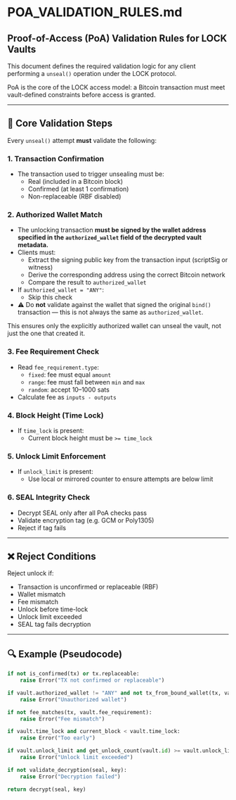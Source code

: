# POA_VALIDATION_RULES.md

## Proof-of-Access (PoA) Validation Rules for LOCK Vaults

This document defines the required validation logic for any client performing a `unseal()` operation under the LOCK protocol.

PoA is the core of the LOCK access model: a Bitcoin transaction must meet vault-defined constraints before access is granted.

---

## 🔐 Core Validation Steps

Every `unseal()` attempt **must** validate the following:

### 1. **Transaction Confirmation**
- The transaction used to trigger unsealing must be:
  - Real (included in a Bitcoin block)
  - Confirmed (at least 1 confirmation)
  - Non-replaceable (RBF disabled)

### 2. **Authorized Wallet Match**

- The unlocking transaction **must be signed by the wallet address specified in the `authorized_wallet` field of the decrypted vault metadata.**
- Clients must:
  - Extract the signing public key from the transaction input (scriptSig or witness)
  - Derive the corresponding address using the correct Bitcoin network
  - Compare the result to `authorized_wallet`
- If `authorized_wallet = "ANY"`:
  - Skip this check
- ⚠️ Do **not** validate against the wallet that signed the original `bind()` transaction — this is not always the same as `authorized_wallet`.

This ensures only the explicitly authorized wallet can unseal the vault, not just the one that created it.


### 3. **Fee Requirement Check**
- Read `fee_requirement.type`:
  - `fixed`: fee must equal `amount`
  - `range`: fee must fall between `min` and `max`
  - `random`: accept 10–1000 sats
- Calculate fee as `inputs - outputs`

### 4. **Block Height (Time Lock)**
- If `time_lock` is present:
  - Current block height must be `>= time_lock`

### 5. **Unlock Limit Enforcement**
- If `unlock_limit` is present:
  - Use local or mirrored counter to ensure attempts are below limit

### 6. **SEAL Integrity Check**
- Decrypt SEAL only after all PoA checks pass
- Validate encryption tag (e.g. GCM or Poly1305)
- Reject if tag fails

---

## ❌ Reject Conditions

Reject unlock if:
- Transaction is unconfirmed or replaceable (RBF)
- Wallet mismatch
- Fee mismatch
- Unlock before time-lock
- Unlock limit exceeded
- SEAL tag fails decryption

---

## 🔍 Example (Pseudocode)

```python
if not is_confirmed(tx) or tx.replaceable:
    raise Error("TX not confirmed or replaceable")

if vault.authorized_wallet != "ANY" and not tx_from_bound_wallet(tx, vault.authorized_wallet):
    raise Error("Unauthorized wallet")

if not fee_matches(tx, vault.fee_requirement):
    raise Error("Fee mismatch")

if vault.time_lock and current_block < vault.time_lock:
    raise Error("Too early")

if vault.unlock_limit and get_unlock_count(vault.id) >= vault.unlock_limit:
    raise Error("Unlock limit exceeded")

if not validate_decryption(seal, key):
    raise Error("Decryption failed")

return decrypt(seal, key)